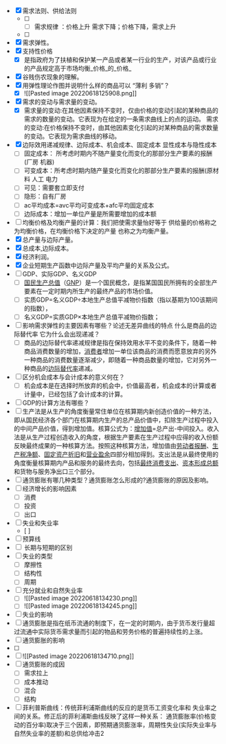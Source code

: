 

- [x] 需求法则、供给法则  
	- [ ] - [ ] 需求规律 ：价格上升 需求下降；价格下降，需求上升
	- [ ] 
- [x]  需求弹性。 
- [x]  支持性价格  
	- [x] 是指政府为了扶植和保护某一产品或者某一行业的生产，对该产品或行业的产品规定高于市场均衡_价格_的_价格_
- [x] 谷贱伤农现象的理解。
- [x] 用弹性理论作图并说明什么样的商品可以 “薄利 多销”？  
	- [x] ![[Pasted image 20220618125908.png]]
- [x] 需求的变动与需求量的变动。  
	- [x] 需求量的变动:在其他因素保持不变时，仅由价格的变动引起的某种商品的需求的数量的变动。它表现为在给定的一条需求曲线上的点的运动。  需求的变动:在价格保持不变时，由其他因素变化引起的对某种商品的需求数量的变动。它表现为需求曲线的移动。
- [x] 边际效用递减规律、边际成本、机会成本、固定成本  显性成本与隐性成本
	- [ ] 固定成本： 所考虑时期内不随产量变化而变化的那部分生产要素的报酬(厂房 机器)
	- [ ] 可变成本：所考虑时期内随产量变化而变化的那部分生产要素的报酬(原材料 人工 电力
	- [ ] 可见：需要套立即支付
	- [ ] 隐形：自有厂房
	- [ ] ac平均成本=avc平均可变成本+afc平均固定成本
	- [ ] 边际成本：增加一单位产量是所需要增加的成本额
- [ ] 均衡价格及均衡产量的计算：我们把使需求量怡好等于 供给量的价格称之为均衡价格，在均衡价格下决定的产量 也称之为均衡产量。  
- [x] 总产量与边际产量。
- [x] 总成本,边际成本。
- [x] 经济利润。
- [x] 企业短期生产函数中边际产量及平均产量的关系及公式。 
- [ ] GDP、实际GDP、名义GDP  
	- [ ] [国民生产总值](https://baike.baidu.com/item/%E5%9B%BD%E6%B0%91%E7%94%9F%E4%BA%A7%E6%80%BB%E5%80%BC)（[GNP](https://baike.baidu.com/item/GNP/517353)）是一个国民概念，是指某国国民所拥有的全部生产要素在一定时期内所生产的最终产品的市场价值。
	- [ ] 实质GDP=名义GDP÷本地生产总值平减物价指数（指以基期为100该期间的指数），
	- [ ] 名义GDP=实质GDP×本地生产总值平减物价指数；

- [ ] 影响需求弹性的主要因素有哪些？论述无差异曲线的特点 什么是商品的边际替代率 它为什么会出现递减？  
	- [ ] 商品的边际替代率递减规律是指在保持效用水平不变的条件下，随着一种商品消费数量的增加，[消费者](https://baike.baidu.com/item/%E6%B6%88%E8%B4%B9%E8%80%85/1795849)增加一单位该商品的消费而愿意放弃的另外一种商品的消费数量逐渐减少，即随着一种商品数量的增加，它对另外一种商品的[边际替代率](https://baike.baidu.com/item/%E8%BE%B9%E9%99%85%E6%9B%BF%E4%BB%A3%E7%8E%87)递减。
- [ ] 区分机会成本与会计成本的意义何在？  
	- [ ] 机会成本是在选择时所放弃的机会中，价值最高者，机会成本的计算或者计量中，已经包括了会计成本的计算。
- [ ] GDP的计算方法有哪些？  
- [ ] 生产法是从生产的角度衡量常住单位在核算期内新创造价值的一种方法，即从国民经济各个部门在核算期内生产的总产品价值中，扣除生产过程中投入的中间产品价值，得到增加值。核算公式为：[增加值](https://baike.baidu.com/item/%E5%A2%9E%E5%8A%A0%E5%80%BC/4439449)=总产出-中间投入。收入法是从生产过程创造收入的角度，根据生产要素在生产过程中应得的收入份额反映最终成果的一种核算方法。按照这种核算方法，增加值由[劳动者报酬](https://baike.baidu.com/item/%E5%8A%B3%E5%8A%A8%E8%80%85%E6%8A%A5%E9%85%AC/3458343)、[生产税净额](https://baike.baidu.com/item/%E7%94%9F%E4%BA%A7%E7%A8%8E%E5%87%80%E9%A2%9D/4439558)、[固定资产折旧](https://baike.baidu.com/item/%E5%9B%BA%E5%AE%9A%E8%B5%84%E4%BA%A7%E6%8A%98%E6%97%A7/3458403)和[营业盈余](https://baike.baidu.com/item/%E8%90%A5%E4%B8%9A%E7%9B%88%E4%BD%99/3458459)四部分相加得到。支出法是从最终使用的角度衡量核算期内产品和服务的最终去向，包括[最终消费支出](https://baike.baidu.com/item/%E6%9C%80%E7%BB%88%E6%B6%88%E8%B4%B9%E6%94%AF%E5%87%BA/6985055)、[资本形成总额](https://baike.baidu.com/item/%E8%B5%84%E6%9C%AC%E5%BD%A2%E6%88%90%E6%80%BB%E9%A2%9D/9795541)和货物与服务净出口三个部分。
- [ ] 通货膨账有哪几种类型？通货膨账怎么形成的?通货膨账的原因及影响。  
- [ ] 经济增长的影响因素  
	- [ ] 消费
	- [ ] 投资
	- [ ] 出口
- [ ] 失业和失业率  
	- [ ] 
- [ ] 预算线  
- [ ]  长期与短期的区别  
- [ ]  失业的类型 
	- [ ] 摩擦性
	- [ ] 结构性
	- [ ] 周期
- [ ] 充分就业和自然失业率
	- [ ] ![[Pasted image 20220618134230.png]]
	- [ ] ![[Pasted image 20220618134245.png]]
- [ ] 失业的影响  
- [ ] 通货膨胀是指在纸币流通的制度下，在一定的时期内，由于货币发行量超过流通中实际货币需求量而引起的物品和劳务价格的普遍持续性的上涨。  
- [ ] 通货膨胀的影响  
- [ ] 
- [ ] ![[Pasted image 20220618134710.png]]
- [ ] 通货膨账的成因  
	- [ ] 需求拉上
	- [ ] 成本推动
	- [ ] 混合
	- [ ] 结构
- [ ] 菲利普斯曲线：传统菲利浦斯曲线的反应的是货币工资变化率和 失业率之间的关系。修正后的菲利浦斯曲线反映了这样一种关系：   通货膨胀率(价格变动的百分率)取决于三个因素，即预期通货膨涨率，周期性失业(实际失业率与自然失业率的差额)和总供给冲击2

